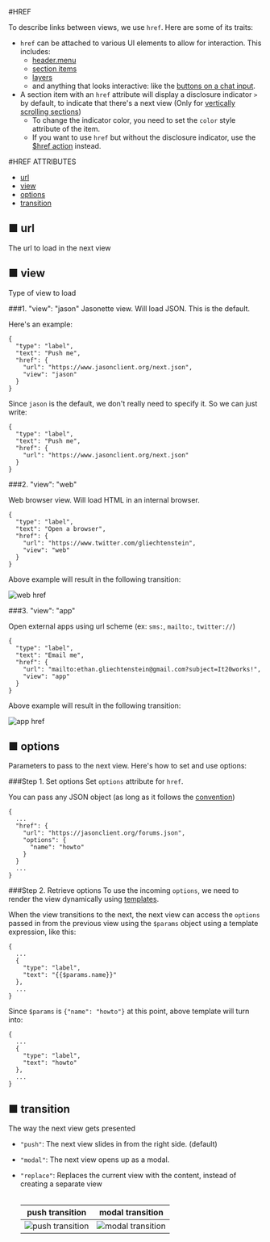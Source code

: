 #HREF

To describe links between views, we use `href`. Here are some of its traits:

  - `href` can be attached to various UI elements to allow for interaction. This includes:
    - [header.menu](document.md#menu)
    - [section items](document.md#items)
    - [layers](document.md#bodylayers)
    - and anything that looks interactive: like the [buttons on a chat input](document.md#input).
  - A section item with an `href` attribute will display a disclosure indicator `>` by default, to indicate that there's a next view (Only for [vertically scrolling sections](document.md#1-vertically-scrolling-section))
    - To change the indicator color, you need to set the `color` style attribute of the item.
    - If you want to use `href` but without the disclosure indicator, use the [$href action](actions.md#href) instead.

#HREF ATTRIBUTES
- [url](#url)
- [view](#view)
- [options](#options)
- [transition](#transition)

## ■ url
The url to load in the next view

## ■ view
Type of view to load

###1. "view": "jason"
Jasonette view. Will load JSON. This is the default.

Here's an example:

    {
      "type": "label",
      "text": "Push me",
      "href": {
        "url": "https://www.jasonclient.org/next.json",
        "view": "jason"
      }
    }

Since `jason` is the default, we don't really need to specify it. So we can just write:

    {
      "type": "label",
      "text": "Push me",
      "href": {
        "url": "https://www.jasonclient.org/next.json"
      }
    }

###2. "view": "web"

Web browser view. Will load HTML in an internal browser.

    {
      "type": "label",
      "text": "Open a browser",
      "href": {
        "url": "https://www.twitter.com/gliechtenstein",
        "view": "web"
      }
    }

Above example will result in the following transition:

![web href](images/href_web.gif)


###3. "view": "app"

Open external apps using url scheme (ex: `sms:`, `mailto:`, `twitter://`)

    {
      "type": "label",
      "text": "Email me",
      "href": {
        "url": "mailto:ethan.gliechtenstein@gmail.com?subject=It20works!",
        "view": "app"
      }
    }

Above example will result in the following transition:

![app href](images/href_app.gif)


## ■ options
Parameters to pass to the next view. Here's how to set and use options:

###Step 1. Set options
Set `options` attribute for `href`.

You can pass any JSON object (as long as it follows the [convention](convention.md))

    {
      ...
      "href": {
        "url": "https://jasonclient.org/forums.json",
        "options": {
          "name": "howto"
        }
      }
      ...
    }

###Step 2. Retrieve options
To use the incoming `options`, we need to render the view dynamically using [templates](templates.md).

When the view transitions to the next, the next view can access the `options` passed in from the previous view using the `$params` object using a template expression, like this:

    {
      ...
      {
        "type": "label",
        "text": "{{$params.name}}"
      },
      ...
    }

Since `$params` is `{"name": "howto"}` at this point, above template will turn into:

    {
      ...
      {
        "type": "label",
        "text": "howto"
      },
      ...
    }

## ■ transition

The way the next view gets presented

- `"push"`: The next view slides in from the right side. (default)
- `"modal"`: The next view opens up as a modal.
- `"replace"`: Replaces the current view with the content, instead of creating a separate view
<br><br>

  push transition | modal transition
  ----------------|-----------------------
  ![push transition](images/href_push.gif) | ![modal transition](images/href_modal.gif)
